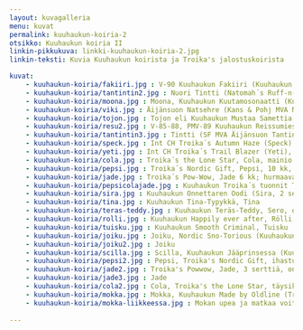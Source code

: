 ```yaml
---
layout: kuvagalleria
menu: kuvat
permalink: kuuhaukun-koiria-2
otsikko: Kuuhaukun koiria II
linkin-pikkukuva: linkki-kuuhaukun-koiria-2.jpg
linkin-teksti: Kuvia Kuuhaukun koirista ja Troika's jalostuskoirista

kuvat:
    - kuuhaukun-koiria/fakiiri.jpg : V-90 Kuuhaukun Fakiiri (Kuuhaukun Florestan x SF & S MVA, PMV-86 Roady Ratiritiralla)
    - kuuhaukun-koiria/tantintin2.jpg : Nuori Tintti (Natomah´s Ruff-n-Reddi x SF & S MVA,v-74 Äijänsuon Tanake)
    - kuuhaukun-koiria/moona.jpg : Moona, Kuuhaukun Kuutamosonaatti (Kuuhaukun Mustaa Samettia x Kuuhaukun Ludmilan Hymy) pentuna
    - kuuhaukun-koiria/viki.jpg : Äijänsuon Natsehre (Kans & Pohj MVA Norrstarr´s Baanchi x Ahtojään Ailak)
    - kuuhaukun-koiria/tojon.jpg : Tojon eli Kuuhaukun Mustaa Samettia, 3 serttiä (Siberkirk´s Ancient Times Hero x Kuuhaukun Erämaan Enkeli, 3 serttiä)
    - kuuhaukun-koiria/resu2.jpg : V-85-88, PMV-89 Kuuhaukun Reissumies, 5 serttiä (Äijänsuon Natsehre X SF & S MVA, PMV-86 Roady Ratiritiralla)
    - kuuhaukun-koiria/tantintin3.jpg : Tintti (SF MVA Äijänsuon Tantintin) - pieni jääkarhu
    - kuuhaukun-koiria/speck.jpg : Int CH Troika´s Autumn Haze (Speck) vanhana herrana
    - kuuhaukun-koiria/yeti.jpg : Int CH Troika´s Trail Blazer (Yeti), toinen kuuluisan Troika´s old line®kennelin omista jalostusuroksista
    - kuuhaukun-koiria/cola.jpg : Troika´s the Lone Star, Cola, mainio työkoira, joka jo vuoden ikäisenä johti parissa 10 koiran valjakkoa
    - kuuhaukun-koiria/pepsi.jpg : Troika´s Nordic Gift, Pepsi, 10 kk, ihastuttava lahja Troika´s kennelistä
    - kuuhaukun-koiria/jade.jpg : Troika´s Pow-Wow, Jade 6 kk; hurmaava nuorimies
    - kuuhaukun-koiria/pepsicolajade.jpg : Kuuhaukun Troika´s tuonnit Troika´s Nordic Gift (Pepsi), the Lone Star (Cola) ja Pow-Wow (Jade), tottelevaiset ja innokkaat työkoirat
    - kuuhaukun-koiria/sira.jpg : Kuuhaukun Onnettaren Oodi (Sira, 2 serttiä) on suorittanut yhtenä Suomen 3 siperianhuskysta vaativan palveluskoirien BH-kokeen ja harrastaa lisäksi agilitya ja on pelastuskoira
    - kuuhaukun-koiria/tina.jpg : Kuuhaukun Tina-Typykkä, Tina
    - kuuhaukun-koiria/teras-teddy.jpg : Kuuhaukun Teräs-Teddy, Sero, on yksi Kuuhaukun kennelin pitkälinjaisen jalostustyön helmiä
    - kuuhaukun-koiria/rolli.jpg : Kuuhaukun Happily ever after, Rölli, Troika ja Kuuhaukun kennelin yhteistyön upea tulos
    - kuuhaukun-koiria/tuisku.jpg : Kuuhaukun Smooth Criminal, Tuisku
    - kuuhaukun-koiria/joiku.jpg : Joiku, Nordic Sno-Torious (Kuuhaukun Ikuinen Rakkaus x Troika's  Frozen Assets), yksi Troika ja Kuuhaukun kennelin yhteistyön hedelmistä
    - kuuhaukun-koiria/joiku2.jpg : Joiku
    - kuuhaukun-koiria/scilla.jpg : Scilla, Kuuhaukun Jääprinsessa (Kuuhaukun Ikuinen Rakkaus x v-00-01 Kuuhaukun Luminan Uni), Scillalla on, eräässä kytkennössä, vain 11 sukupolvea Kreevankaan, Siperian tuontiin 1930-luvulta
    - kuuhaukun-koiria/pepsi2.jpg : Pepsi, Troika's Nordic Gift, ihastuttava lahja Carol Dixonilta kun hän vieraili Kuuhaukun kennelissä
    - kuuhaukun-koiria/jade2.jpg : Troika's Powwow, Jade, 3 serttiä, on yksi parhaista
    - kuuhaukun-koiria/jade3.jpg : Jade
    - kuuhaukun-koiria/cola2.jpg : Cola, Troika's the Lone Star, täysikasvuisena; Cola oli erinomainen johtaja, jolla ei ollut lainkaan aggressiivista käytöstä muita uroksia kohtaan. Ihanteellinen työskentelijä valjakossa!
    - kuuhaukun-koiria/mokka.jpg : Mokka, Kuuhaukun Made by Oldline (Troika's the Lone Star x v-00-01 Kuuhaukun Luminan Uni), tummanpunainen kaunotar
    - kuuhaukun-koiria/mokka-liikkeessa.jpg : Mokan upea ja matkaa voittava ravi
    
---
```

